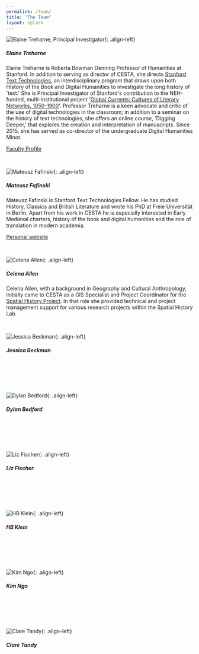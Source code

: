 ```yaml
---
permalink: /team/
title: "The Team"
layout: splash
---
```


![Elaine Treharne, Principal Investigator](/assets/images/Elaine_Treharne.jpeg){: .align-left}

##### Elaine Treharne

Elaine Treharne is Roberta Bowman Denning Professor of Humanities at Stanford. In addition to serving as director of CESTA, she directs [Stanford Text Technologies](https://texttechnologies.stanford.edu/), an interdisciplinary program that draws upon both History of the Book and Digital Humanities to investigate the long history of 'text.' She is Principal Investigator of Stanford's contribution to the NEH-funded, multi-institutional project '[Global Currents: Cultures of Literary Networks, 1050-1900](https://globalcurrents.stanford.edu/)'. Professor Treharne is a keen advocate and critic of the use of digital technologies in the classroom; in addition to a seminar on the history of text technologies, she offers an online course, 'Digging Deeper,' that explores the creation and interpretation of manuscripts. Since 2015, she has served as co-director of the undergraduate Digital Humanities Minor.

[Faculty Profile](https://english.stanford.edu/people/elaine-treharne)

<br>

![Mateusz Fafinski](/assets/images/Mateusz_Fafinski.jpeg){: .align-left}

##### Mateusz Fafinski

Mateusz Fafinski is Stanford Text Technologies Fellow. He has studied History, Classics and British Literature and wrote his PhD at Freie Universität in Berlin. Apart from his work in CESTA he is especially interested in Early Medieval charters, history of the book and digital humanities and the role of translation in modern academia.

[Personal website](https://mfafinski.github.io/)

<br>

![Celena Allen](/assets/images/Celena_Allen.jpeg){: .align-left}

##### Celena Allen

Celena Allen, with a background in Geography and Cultural Anthropology, initially came to CESTA as a GIS Specialist and Project Coordinator for the [Spatial History Project](https://web.stanford.edu/group/spatialhistory/cgi-bin/site/index.php). In that role she provided technical and project management support for various research projects within the Spatial History Lab.

<br>

![Jessica Beckman](/assets/images/Jessica_Beckman.jpeg){: .align-left}

##### Jessica Beckman

<br>
<br>
<br>
<br>

![Dylan Bedford](/assets/images/Dylan_Bedford.jpeg){: .align-left}

##### Dylan Bedford

<br>
<br>
<br>
<br>

![Liz Fischer](/assets/images/Liz_Fischer.jpeg){: .align-left}

##### Liz Fischer

<br>
<br>
<br>
<br>

![HB Klein](/assets/images/HB_Klein.jpeg){: .align-left}

##### HB Klein

<br>
<br>
<br>
<br>

![Kim Ngo](/assets/images/Kim_Ngo.jpeg){: .align-left}

##### Kim Ngo

<br>
<br>
<br>
<br>

![Clare Tandy](/assets/images/Clare_Tandy.jpeg){: .align-left}

##### Clare Tandy